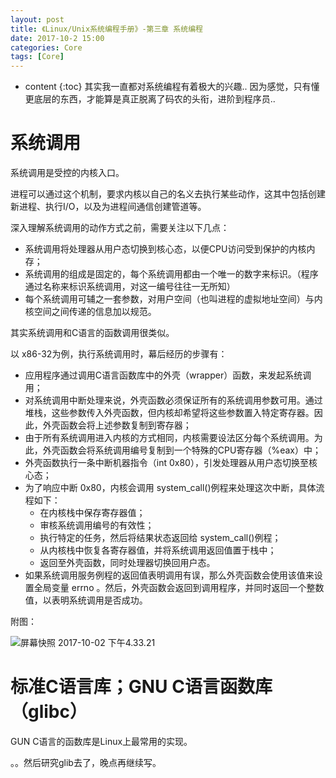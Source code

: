 ```yaml
---
layout: post
title: 《Linux/Unix系统编程手册》-第三章 系统编程
date: 2017-10-2 15:00
categories: Core
tags: [Core]
---
```


* content
{:toc} 
其实我一直都对系统编程有着极大的兴趣.. 因为感觉，只有懂更底层的东西，才能算是真正脱离了码农的头衔，进阶到程序员..

# 系统调用

系统调用是受控的内核入口。

进程可以通过这个机制，要求内核以自己的名义去执行某些动作，这其中包括创建新进程、执行I/O，以及为进程间通信创建管道等。

深入理解系统调用的动作方式之前，需要关注以下几点：

- 系统调用将处理器从用户态切换到核心态，以便CPU访问受到保护的内核内存；
- 系统调用的组成是固定的，每个系统调用都由一个唯一的数字来标识。（程序通过名称来标识系统调用，对这一编号往往一无所知）
- 每个系统调用可辅之一套参数，对用户空间（也叫进程的虚拟地址空间）与内核空间之间传递的信息加以规范。

其实系统调用和C语言的函数调用很类似。

以 x86-32为例，执行系统调用时，幕后经历的步骤有：

- 应用程序通过调用C语言函数库中的外壳（wrapper）函数，来发起系统调用；
- 对系统调用中断处理来说，外壳函数必须保证所有的系统调用参数可用。通过堆栈，这些参数传入外壳函数，但内核却希望将这些参数置入特定寄存器。因此，外壳函数会将上述参数复制到寄存器；
- 由于所有系统调用进入内核的方式相同，内核需要设法区分每个系统调用。为此，外壳函数会将系统调用编号复制到一个特殊的CPU寄存器（%eax）中；
- 外壳函数执行一条中断机器指令（int 0x80），引发处理器从用户态切换至核心态；
- 为了响应中断 0x80，内核会调用 system_call()例程来处理这次中断，具体流程如下：
  - 在内核栈中保存寄存器值；
  - 审核系统调用编号的有效性；
  - 执行特定的任务，然后将结果状态返回给 system_call()例程；
  - 从内核栈中恢复各寄存器值，并将系统调用返回值置于栈中；
  - 返回至外壳函数，同时处理器切换回用户态。
- 如果系统调用服务例程的返回值表明调用有误，那么外壳函数会使用该值来设置全局变量 errno 。然后，外壳函数会返回到调用程序，并同时返回一个整数值，以表明系统调用是否成功。

附图：

![屏幕快照 2017-10-02 下午4.33.21](https://ws4.sinaimg.cn/large/006tKfTcly1fk3zjvkxhpj30qo0qkacx.jpg)

# 标准C语言库；GNU C语言函数库（glibc）

GUN C语言的函数库是Linux上最常用的实现。

。。然后研究glib去了，晚点再继续写。